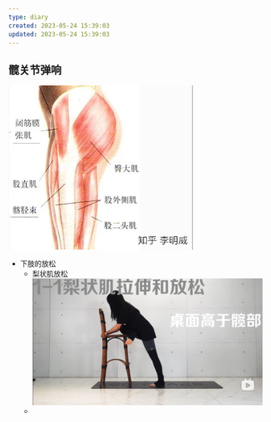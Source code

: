 ```yaml
---
type: diary
created: 2023-05-24 15:39:03
updated: 2023-05-24 15:39:03
---
```


## 髋关节弹响

![](附件/image/2023-05-24_image_1.png)

- 下肢的放松
	-  梨状肌放松
	  ![](附件/image/2023-05-24_image_2.png)
	- 